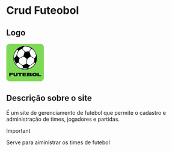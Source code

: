 # Crud Futeobol

## Logo

<img src="img/Futebol.png" alt="Logotipo do site de futebol" width="100"/>

## Descrição sobre o site

É um site de gerenciamento de futebol que permite o cadastro e administração de times, jogadores e partidas.

> [!IMPORTANT]
> Serve para aiministrar os times de futebol
